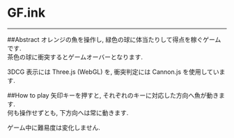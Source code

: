 # GF.ink
---

##Abstract
オレンジの魚を操作し, 緑色の球に体当たりして得点を稼ぐゲームです.   
茶色の球に衝突するとゲームオーバーとなります.  

3DCG 表示には Three.js (WebGL) を, 衝突判定には Cannon.js を使用しています.  

##How to play
矢印キーを押すと, それぞれのキーに対応した方向へ魚が動きます.   
何も操作せずとも, 下方向へは常に動きます. 

ゲーム中に難易度は変化しません. 
